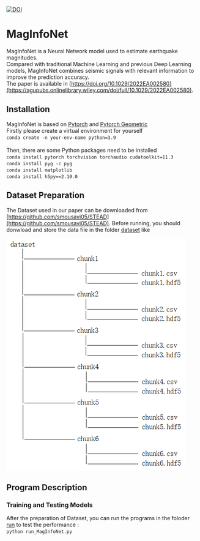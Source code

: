 [![DOI](https://zenodo.org/badge/DOI/10.5281/zenodo.7199231.svg)](https://doi.org/10.5281/zenodo.7199231)
# MagInfoNet
MagInfoNet is a Neural Network model used to estimate earthquake magnitudes. <br>
Compared with traditional Machine Learning and previous Deep Learning models, MagInfoNet combines seismic signals with relevant information to improve the prediction accuracy. <br>
The paper is available in [https://doi.org/10.1029/2022EA002580](https://agupubs.onlinelibrary.wiley.com/doi/full/10.1029/2022EA002580).

## Installation
MagInfoNet is based on [Pytorch](https://pytorch.org/docs/stable/index.html) and [Pytorch Geometric](https://pytorch-geometric.readthedocs.io/en/latest/index.html)<br>
Firstly please create a virtual environment for yourself<br>
`conda create -n your-env-name python=3.9`<br><br>
Then, there are some Python packages need to be installed<br>
`conda install pytorch torchvision torchaudio cudatoolkit=11.3`<br>
`conda install pyg -c pyg`<br>
`conda install matplotlib`<br>
`conda install h5py==2.10.0`<br>

## Dataset Preparation
The Dataset used in our paper can be downloaded from [https://github.com/smousavi05/STEAD](https://github.com/smousavi05/STEAD). Before running, you should donwload and  store the data file in the folder [dataset](https://github.com/czw1296924847/MagInfoNet/tree/main/dataset) like<br>

![image](https://github.com/czw1296924847/MagInfoNet/blob/main/dataset_structure.png)

## Program Description
### Training and Testing Models
After the preparation of Dataset, you can run the programs in the foloder [run](https://github.com/czw1296924847/MagInfoNet/tree/main/run) to test the performance : <br>
`python run_MagInfoNet.py`

<!---
### Anti-Interfernce
You can testing the anti-interfernce abilities of these models by using:<br>
`python anti_interference.py`

### Explain layers
You can compare the role of RM by using:<br>
`python load_to_extract.py`

### Plotting Images
Aftering training and testing steps, you can plot the results in different ways as follows in the folder [](): <br>
`python plot_result.py`: the distribution of magnitudes; the true magnitudes and the predicted magnitudes on the plane map;
-->
